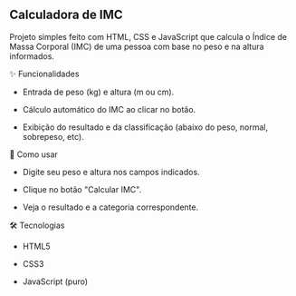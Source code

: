 ## Calculadora de IMC

Projeto simples feito com HTML, CSS e JavaScript que calcula o Índice de Massa Corporal (IMC) de uma pessoa com base no peso e na altura informados.

✨ Funcionalidades

- Entrada de peso (kg) e altura (m ou cm).

- Cálculo automático do IMC ao clicar no botão.

- Exibição do resultado e da classificação (abaixo do peso, normal, sobrepeso, etc).

🚀 Como usar

- Digite seu peso e altura nos campos indicados.

- Clique no botão "Calcular IMC".

- Veja o resultado e a categoria correspondente.

🛠️ Tecnologias

- HTML5

- CSS3

- JavaScript (puro)
